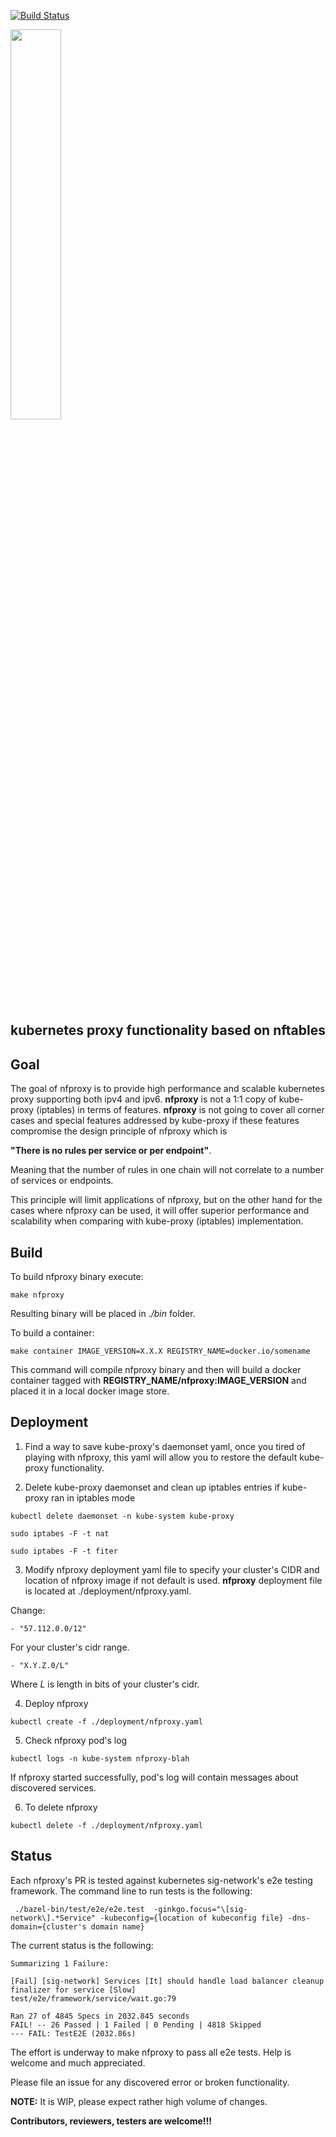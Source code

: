 
[![Build Status](https://travis-ci.org/sbezverk/nfproxy.svg?branch=master)](https://travis-ci.org/sbezverk/nfproxy)

<p align="left">
  <img src="https://github.com/sbezverk/nfproxy/blob/master/Logo_final.png?raw=true" width="40%" height="40%">
</p>

## kubernetes proxy functionality based on nftables

## Goal

The goal of nfproxy is to provide high performance and scalable kubernetes proxy supporting both ipv4 and ipv6. 
**nfproxy** is not a 1:1 copy of kube-proxy (iptables) in terms of features. **nfproxy** is not going to cover all corner
cases and special features addressed by kube-proxy if these features compromise the design principle of nfproxy which is

**"There is no rules per service or per endpoint"**. 

Meaning that the number of rules in one chain will not correlate to a number of services or endpoints.

This principle will limit applications of nfproxy, but on the other hand for the cases where nfproxy
can be used, it will offer superior performance and scalability when comparing with kube-proxy (iptables) implementation.

## Build

To build nfproxy binary execute:

```
make nfproxy

```
Resulting binary will be placed in *./bin* folder.

To build a container:

```
make container IMAGE_VERSION=X.X.X REGISTRY_NAME=docker.io/somename
```
This command will compile nfproxy binary and then will build a docker container tagged with
**REGISTRY_NAME/nfproxy:IMAGE_VERSION** and placed it in a local docker image store.

## Deployment

1. Find a way to save kube-proxy's daemonset yaml, once you tired of playing with nfproxy,
this yaml will allow you to restore the default kube-proxy functionality.

2. Delete kube-proxy daemonset and clean up iptables entries if kube-proxy ran in iptables mode

```
kubectl delete daemonset -n kube-system kube-proxy

sudo iptabes -F -t nat

sudo iptabes -F -t fiter
```

3. Modify nfproxy deployment yaml file to specify your cluster's CIDR and location of nfproxy image if not default
is used. 
**nfproxy** deployment file is located at ./deployment/nfproxy.yaml.

Change:
```
- "57.112.0.0/12"
```

For your cluster's cidr range.
```
- "X.Y.Z.0/L"
```
Where *L* is length in bits of your cluster's cidr.

4. Deploy nfproxy

```
kubectl create -f ./deployment/nfproxy.yaml
```

5. Check nfproxy pod's log

```
kubectl logs -n kube-system nfproxy-blah
```
If nfproxy started successfully, pod's log will contain messages about discovered services.

6. To delete nfproxy

```
kubectl delete -f ./deployment/nfproxy.yaml
```

## Status

Each nfproxy's PR is tested against kubernetes sig-network's e2e testing framework. 
The command line to run tests is the following:
```
 ./bazel-bin/test/e2e/e2e.test  -ginkgo.focus="\[sig-network\].*Service" -kubeconfig={location of kubeconfig file} -dns-domain={cluster's domain name}
```
The current status is the following:

```
Summarizing 1 Failure:

[Fail] [sig-network] Services [It] should handle load balancer cleanup finalizer for service [Slow] 
test/e2e/framework/service/wait.go:79

Ran 27 of 4845 Specs in 2032.845 seconds
FAIL! -- 26 Passed | 1 Failed | 0 Pending | 4818 Skipped
--- FAIL: TestE2E (2032.86s)

```

The effort is underway to make nfproxy to pass all e2e tests. Help is welcome and much appreciated.

Please file an issue for any discovered error or broken functionality.

**NOTE:** It is WIP, please expect rather high volume of changes.

**Contributors, reviewers, testers are welcome!!!**
